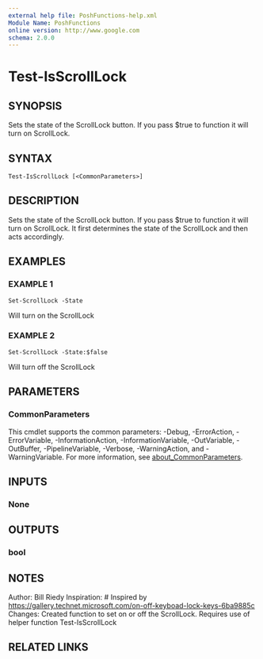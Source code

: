 ```yaml
---
external help file: PoshFunctions-help.xml
Module Name: PoshFunctions
online version: http://www.google.com
schema: 2.0.0
---
```


# Test-IsScrollLock

## SYNOPSIS
Sets the state of the ScrollLock button.
If you pass $true to function it will turn on ScrollLock.

## SYNTAX

```
Test-IsScrollLock [<CommonParameters>]
```

## DESCRIPTION
Sets the state of the ScrollLock button.
If you pass $true to function it will turn on
ScrollLock.
It first determines the state of the ScrollLock and then acts accordingly.

## EXAMPLES

### EXAMPLE 1
```
Set-ScrollLock -State
```

Will turn on the ScrollLock

### EXAMPLE 2
```
Set-ScrollLock -State:$false
```

Will turn off the ScrollLock

## PARAMETERS

### CommonParameters
This cmdlet supports the common parameters: -Debug, -ErrorAction, -ErrorVariable, -InformationAction, -InformationVariable, -OutVariable, -OutBuffer, -PipelineVariable, -Verbose, -WarningAction, and -WarningVariable. For more information, see [about_CommonParameters](http://go.microsoft.com/fwlink/?LinkID=113216).

## INPUTS

### None
## OUTPUTS

### bool
## NOTES
Author:      Bill Riedy
Inspiration: # Inspired by https://gallery.technet.microsoft.com/on-off-keyboad-lock-keys-6ba9885c
Changes:     Created function to set on or off the ScrollLock.
Requires use of helper
             function Test-IsScrollLock

## RELATED LINKS

